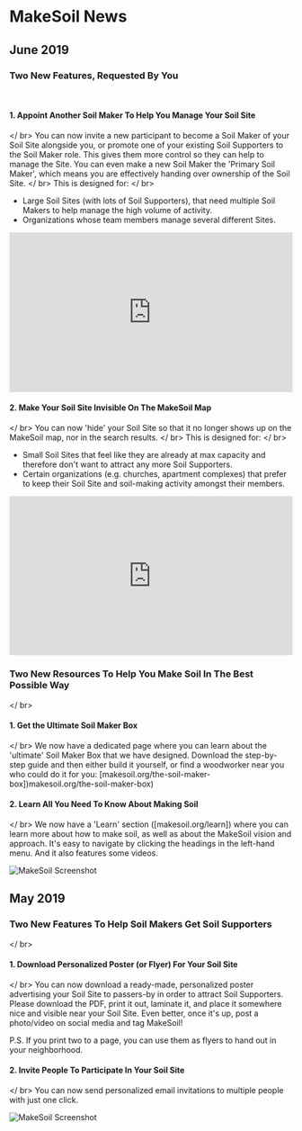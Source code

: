 # MakeSoil News

## June 2019

### Two New Features, Requested By You
&nbsp;
#### 1. Appoint Another Soil Maker To Help You Manage Your Soil Site
</ br>
You can now invite a new participant to become a Soil Maker of your Soil Site alongside you, or promote one of your existing Soil Supporters to the Soil Maker role. This gives them more control so they can help to manage the Site. You can even make a new Soil Maker the 'Primary Soil Maker', which means you are effectively handing over ownership of the Soil Site.
</ br>
This is designed for:
</ br>
- Large Soil Sites (with lots of Soil Supporters), that need multiple Soil Makers to help manage the high volume of activity.
- Organizations whose team members manage several different Sites.

<div style="overflow:hidden;padding-bottom:56.25%;position:relative;height:0;">
<iframe style="left:0;top:0;height:100%;width:100%;position:absolute;" width="560" height="315" src="https://www.youtube.com/embed/TGHEY_JctP0?rel=0&modestbranding=1" frameborder="0" allow="accelerometer; autoplay; encrypted-media; gyroscope; picture-in-picture" allowfullscreen></iframe>
</div>
</ br>

#### 2. Make Your Soil Site Invisible On The MakeSoil Map
</ br>
You can now 'hide' your Soil Site so that it no longer shows up on the MakeSoil map, nor in the search results.
</ br>
This is designed for:
</ br>

- Small Soil Sites that feel like they are already at max capacity and therefore don't want to attract any more Soil Supporters.
- Certain organizations (e.g. churches, apartment complexes) that prefer to keep their Soil Site and soil-making activity amongst their members.

<div style="overflow:hidden;padding-bottom:56.25%;position:relative;height:0;">
<iframe style="left:0;top:0;height:100%;width:100%;position:absolute;" width="560" height="315" src="https://www.youtube.com/embed/d4G10aqyQC0?rel=0&modestbranding=1" frameborder="0" allow="accelerometer; autoplay; encrypted-media; gyroscope; picture-in-picture" allowfullscreen></iframe>
</div>

### Two New Resources To Help You Make Soil In The Best Possible Way
</ br>
#### 1. Get the Ultimate Soil Maker Box
</ br>
We now have a dedicated page where you can learn about the 'ultimate' Soil Maker Box that we have designed. Download the step-by-step guide and then either build it yourself, or find a woodworker near you who could do it for you: [makesoil.org/the-soil-maker-box])makesoil.org/the-soil-maker-box)

#### 2. Learn All You Need To Know About Making Soil
</ br>
We now have a 'Learn' section ([makesoil.org/learn]) where you can learn more about how to make soil, as well as about the MakeSoil vision and approach. It's easy to navigate by clicking the headings in the left-hand menu. And it also features some videos.

![MakeSoil Screenshot](https://raw.githubusercontent.com/MakeSoil/public-pages/master/images/2-new-resources.png)

## May 2019

### Two New Features To Help Soil Makers Get Soil Supporters
</ br>
#### 1. Download Personalized Poster (or Flyer) For Your Soil Site
</ br>
You can now download a ready-made, personalized poster advertising your Soil Site to passers-by in order to attract Soil Supporters. Please download the PDF, print it out, laminate it, and place it somewhere nice and visible near your Soil Site. Even better, once it's up, post a photo/video on social media and tag MakeSoil!

P.S. If you print two to a page, you can use them as flyers to hand out in your neighborhood.

#### 2. Invite People To Participate In Your Soil Site
</ br>
You can now send personalized email invitations to multiple people with just one click.


![MakeSoil Screenshot](https://raw.githubusercontent.com/MakeSoil/public-pages/master/images/2-new-features.png)
